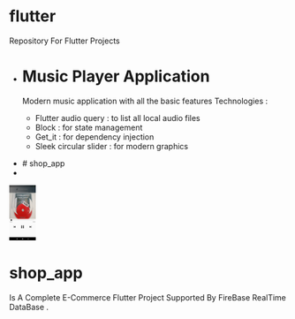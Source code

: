 # flutter
Repository For Flutter Projects </br>
<ul>
<li> <h1> Music Player Application</h1> 
  <p> 
  Modern music application with all the basic features 
  Technologies :
    <ul>
<li> Flutter audio query : to list all local audio files </li>
<li> Block : for state management</li>
<li> Get_it : for dependency injection</li>
<li> Sleek circular slider : for modern graphics</li>
      </ul>
  </p>
  
  </li>
  <li> # shop_app </li>
  <li> </li>
</ul>

 <img src="ScreenShots/music/player.jpg" width="48">


# shop_app
Is A Complete E-Commerce Flutter Project Supported By FireBase RealTime DataBase .


